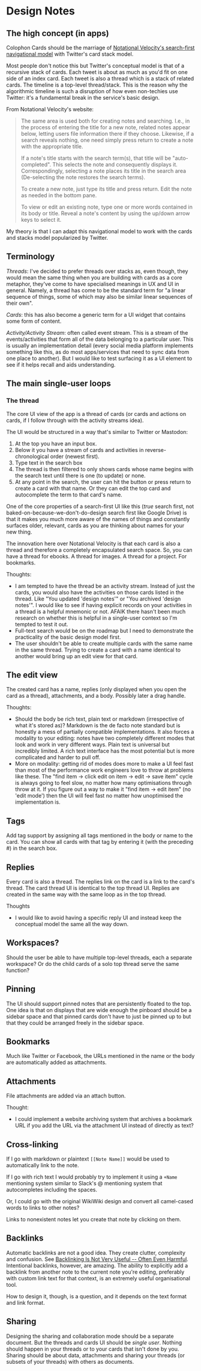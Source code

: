 # Design Notes

## The high concept (in apps)

Colophon Cards should be the marriage of [Notational Velocity's search-first navigational model](https://notational.net/) with Twitter's card stack model.

Most people don't notice this but Twitter's conceptual model is that of a recursive stack of cards. Each tweet is about as much as you'd fit on one side of an index card. Each tweet is also a thread which is a stack of related cards. The timeline is a top-level thread/stack. This is the reason why the algorithmic timeline is such a disruption of how even non-techies use Twitter: it's a fundamental break in the service's basic design.

From Notational Velocity's website:

> The same area is used both for creating notes and searching. I.e., in the process of entering the title for a new note, related notes appear below, letting users file information there if they choose. Likewise, if a search reveals nothing, one need simply press return to create a note with the appropriate title.
>
> If a note's title starts with the search term(s), that title will be "auto-completed". This selects the note and consequently displays it. Correspondingly, selecting a note places its title in the search area (De-selecting the note restores the search terms).
> 
> To create a new note, just type its title and press return. Edit the note as needed in the bottom pane.
>
> To view or edit an existing note, type one or more words contained in its body or title. Reveal a note's content by using the up/down arrow keys to select it.

My theory is that I can adapt this navigational model to work with the cards and stacks model popularized by Twitter.

## Terminology

*Threads*: I've decided to prefer threads over stacks as, even though, they would mean the same thing when you are building with cards as a core metaphor, they've come to have specialised meanings in UX and UI in general. Namely, a thread has come to be the standard term for "a linear sequence of things, some of which may also be similar linear sequences of their own".

*Cards*: this has also become a generic term for a UI widget that contains some form of content.

*Activity/Activity Stream*: often called event stream. This is a stream of the events/activities that form all of the data belonging to a particular user. This is usually an implementation detail (every social media platform implements something like this, as do most apps/services that need to sync data from one place to another). But I would like to test surfacing it as a UI element to see if it helps recall and aids understanding.

## The main single-user loops

### The thread

The core UI view of the app is a thread of cards (or cards and actions on cards, if I follow through with the activity streams idea).

The UI would be structured in a way that's similar to Twitter or Mastodon:

1. At the top you have an input box.
2.  Below it you have a stream of cards and activities in reverse-chronological order (newest first).
3. Type text in the search box
4. The thread is then filtered to only shows cards whose name begins with the search text until there is one (to update) or none.
5. At any point in the search, the user can hit the button or press return to create a card with that name. Or they can edit the top card and autocomplete the term to that card's name.

One of the core properties of a search-first UI like this (_true_ search first, not baked-on-because-we-don't-do-design search first like Google Drive) is that it makes you much more aware of the names of things and constantly surfaces older, relevant, cards as you are thinking about names for your new thing.

The innovation here over Notational Velocity is that each card is also a thread and therefore a completely encapsulated search space. So, you can have a thread for ebooks. A thread for images. A thread for a project. For bookmarks.

Thoughts:

* I am tempted to have the thread be an activity stream. Instead of just the cards, you would also have the activities on those cards listed in the thread. Like "You updated 'design notes'" or "You archived 'design notes'". I would like to see if having explicit records on your activities in a thread is a helpful mnemonic or not. AFAIK there hasn't been much research on whether this is helpful in a single-user context so I'm tempted to test it out.
* Full-text search would be on the roadmap but I need to demonstrate the practicality of the basic design model first.
* The user shouldn't be able to create multiple cards with the same name in the same thread. Trying to create a card with a name identical to another would bring up an edit view for that card.

## The edit view

The created card has a name, replies (only displayed when you open the card as a thread), attachments, and a body. Possibly later a drag handle.


Thoughts:

* Should the body be rich text, plain text or markdown (irrespective of what it's stored as)? Markdown is the de facto note standard but is honestly a mess of partially compatible implementations. It also forces a modality to your editing: notes have two completely different modes that look and work in very different ways. Plain text is universal but incredibly limited. A rich text interface has the most potential but is more complicated and harder to pull off.
* More on modality: getting rid of modes does more to make a UI feel fast than most of the performance work engineers love to throw at problems like these. The "find item -> click edit on item -> edit -> save item" cycle is always going to feel slow, no matter how many optimisations through throw at it. If you figure out a way to make it "find item -> edit item" (no 'edit mode') then the UI will feel fast no matter how unoptimised the implementation is.

## Tags

Add tag support by assigning all tags mentioned in the body or name to the card. You can show all cards with that tag by entering it (with the preceding #) in the search box.

## Replies

Every card is also a thread. The replies link on the card is a link to the card's thread. The card thread UI is identical to the top thread UI. Replies are created in the same way with the same loop as in the top thread.

Thoughts

* I would like to avoid having a specific reply UI and instead keep the conceptual model the same all the way down.

## Workspaces?

Should the user be able to have multiple top-level threads, each a separate workspace? Or do the child cards of a solo top thread serve the same function?

## Pinning

The UI should support pinned notes that are persistently floated to the top. One idea is that on displays that are wide enough the pinboard should be a sidebar space and that pinned cards don't have to just be pinned up to but that they could be arranged freely in the sidebar space.

## Bookmarks

Much like Twitter or Facebook, the URLs mentioned in the name or the body are automatically added as attachments.

## Attachments

File attachments are added via an attach button.

Thought:

* I could implement a website archiving system that archives a bookmark URL if you add the URL via the attachment UI instead of directly as text?

## Cross-linking

If I go with markdown or plaintext `[[Note Name]]` would be used to automatically link to the note.

If I go with rich text I would probably try to implement it using a `+Name` mentioning system similar to Slack's @ mentioning system that autocompletes including the spaces.

Or, I could go with the original WikiWiki design and convert all camel-cased words to links to other notes?

Links to nonexistent notes let you create that note by clicking on them.

## Backlinks

Automatic backlinks are not a good idea. They create clutter, complexity and confusion. See [Backlinking Is Not Very Useful -- Often Even Harmful](https://zettelkasten.de/posts/backlinks-are-bad-links/). Intentional backlinks, however, are amazing. The ability to explicitly add a backlink from another note to the current note you're editing, preferably with custom link text for that context, is an extremely useful organisational tool.

How to design it, though, is a question, and it depends on the text format and link format.

## Sharing

Designing the sharing and collaboration mode should be a separate document. But the threads and cards UI should be _single user_. Nothing should happen in your threads or to your cards that isn't done by you. Sharing should be about data, attachments and sharing your threads (or subsets of your threads) with others as documents.
